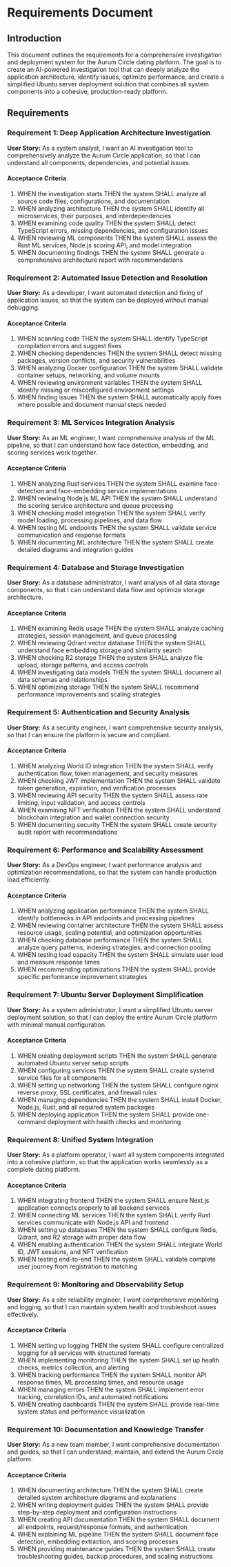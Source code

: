 # Requirements Document

## Introduction

This document outlines the requirements for a comprehensive investigation and deployment system for the Aurum Circle dating platform. The goal is to create an AI-powered investigation tool that can deeply analyze the application architecture, identify issues, optimize performance, and create a simplified Ubuntu server deployment solution that combines all system components into a cohesive, production-ready platform.

## Requirements

### Requirement 1: Deep Application Architecture Investigation

**User Story:** As a system analyst, I want an AI investigation tool to comprehensively analyze the Aurum Circle application, so that I can understand all components, dependencies, and potential issues.

#### Acceptance Criteria

1. WHEN the investigation starts THEN the system SHALL analyze all source code files, configurations, and documentation
2. WHEN analyzing architecture THEN the system SHALL identify all microservices, their purposes, and interdependencies
3. WHEN examining code quality THEN the system SHALL detect TypeScript errors, missing dependencies, and configuration issues
4. WHEN reviewing ML components THEN the system SHALL assess the Rust ML services, Node.js scoring API, and model integration
5. WHEN documenting findings THEN the system SHALL generate a comprehensive architecture report with recommendations

### Requirement 2: Automated Issue Detection and Resolution

**User Story:** As a developer, I want automated detection and fixing of application issues, so that the system can be deployed without manual debugging.

#### Acceptance Criteria

1. WHEN scanning code THEN the system SHALL identify TypeScript compilation errors and suggest fixes
2. WHEN checking dependencies THEN the system SHALL detect missing packages, version conflicts, and security vulnerabilities
3. WHEN analyzing Docker configuration THEN the system SHALL validate container setups, networking, and volume mounts
4. WHEN reviewing environment variables THEN the system SHALL identify missing or misconfigured environment settings
5. WHEN finding issues THEN the system SHALL automatically apply fixes where possible and document manual steps needed

### Requirement 3: ML Services Integration Analysis

**User Story:** As an ML engineer, I want comprehensive analysis of the ML pipeline, so that I can understand how face detection, embedding, and scoring services work together.

#### Acceptance Criteria

1. WHEN analyzing Rust services THEN the system SHALL examine face-detection and face-embedding service implementations
2. WHEN reviewing Node.js ML API THEN the system SHALL understand the scoring service architecture and queue processing
3. WHEN checking model integration THEN the system SHALL verify model loading, processing pipelines, and data flow
4. WHEN testing ML endpoints THEN the system SHALL validate service communication and response formats
5. WHEN documenting ML architecture THEN the system SHALL create detailed diagrams and integration guides

### Requirement 4: Database and Storage Investigation

**User Story:** As a database administrator, I want analysis of all data storage components, so that I can understand data flow and optimize storage architecture.

#### Acceptance Criteria

1. WHEN examining Redis usage THEN the system SHALL analyze caching strategies, session management, and queue processing
2. WHEN reviewing Qdrant vector database THEN the system SHALL understand face embedding storage and similarity search
3. WHEN checking R2 storage THEN the system SHALL analyze file upload, storage patterns, and access controls
4. WHEN investigating data models THEN the system SHALL document all data schemas and relationships
5. WHEN optimizing storage THEN the system SHALL recommend performance improvements and scaling strategies

### Requirement 5: Authentication and Security Analysis

**User Story:** As a security engineer, I want comprehensive security analysis, so that I can ensure the platform is secure and compliant.

#### Acceptance Criteria

1. WHEN analyzing World ID integration THEN the system SHALL verify authentication flow, token management, and security measures
2. WHEN checking JWT implementation THEN the system SHALL validate token generation, expiration, and verification processes
3. WHEN reviewing API security THEN the system SHALL assess rate limiting, input validation, and access controls
4. WHEN examining NFT verification THEN the system SHALL understand blockchain integration and wallet connection security
5. WHEN documenting security THEN the system SHALL create security audit report with recommendations

### Requirement 6: Performance and Scalability Assessment

**User Story:** As a DevOps engineer, I want performance analysis and optimization recommendations, so that the system can handle production load efficiently.

#### Acceptance Criteria

1. WHEN analyzing application performance THEN the system SHALL identify bottlenecks in API endpoints and processing pipelines
2. WHEN reviewing container architecture THEN the system SHALL assess resource usage, scaling potential, and optimization opportunities
3. WHEN checking database performance THEN the system SHALL analyze query patterns, indexing strategies, and connection pooling
4. WHEN testing load capacity THEN the system SHALL simulate user load and measure response times
5. WHEN recommending optimizations THEN the system SHALL provide specific performance improvement strategies

### Requirement 7: Ubuntu Server Deployment Simplification

**User Story:** As a system administrator, I want a simplified Ubuntu server deployment solution, so that I can deploy the entire Aurum Circle platform with minimal manual configuration.

#### Acceptance Criteria

1. WHEN creating deployment scripts THEN the system SHALL generate automated Ubuntu server setup scripts
2. WHEN configuring services THEN the system SHALL create systemd service files for all components
3. WHEN setting up networking THEN the system SHALL configure nginx reverse proxy, SSL certificates, and firewall rules
4. WHEN managing dependencies THEN the system SHALL install Docker, Node.js, Rust, and all required system packages
5. WHEN deploying application THEN the system SHALL provide one-command deployment with health checks and monitoring

### Requirement 8: Unified System Integration

**User Story:** As a platform operator, I want all system components integrated into a cohesive platform, so that the application works seamlessly as a complete dating platform.

#### Acceptance Criteria

1. WHEN integrating frontend THEN the system SHALL ensure Next.js application connects properly to all backend services
2. WHEN connecting ML services THEN the system SHALL verify Rust services communicate with Node.js API and frontend
3. WHEN setting up databases THEN the system SHALL configure Redis, Qdrant, and R2 storage with proper data flow
4. WHEN enabling authentication THEN the system SHALL integrate World ID, JWT sessions, and NFT verification
5. WHEN testing end-to-end THEN the system SHALL validate complete user journey from registration to matching

### Requirement 9: Monitoring and Observability Setup

**User Story:** As a site reliability engineer, I want comprehensive monitoring and logging, so that I can maintain system health and troubleshoot issues effectively.

#### Acceptance Criteria

1. WHEN setting up logging THEN the system SHALL configure centralized logging for all services with structured formats
2. WHEN implementing monitoring THEN the system SHALL set up health checks, metrics collection, and alerting
3. WHEN tracking performance THEN the system SHALL monitor API response times, ML processing times, and resource usage
4. WHEN managing errors THEN the system SHALL implement error tracking, correlation IDs, and automated notifications
5. WHEN creating dashboards THEN the system SHALL provide real-time system status and performance visualization

### Requirement 10: Documentation and Knowledge Transfer

**User Story:** As a new team member, I want comprehensive documentation and guides, so that I can understand, maintain, and extend the Aurum Circle platform.

#### Acceptance Criteria

1. WHEN documenting architecture THEN the system SHALL create detailed system architecture diagrams and explanations
2. WHEN writing deployment guides THEN the system SHALL provide step-by-step deployment and configuration instructions
3. WHEN creating API documentation THEN the system SHALL document all endpoints, request/response formats, and authentication
4. WHEN explaining ML pipeline THEN the system SHALL document face detection, embedding extraction, and scoring processes
5. WHEN providing maintenance guides THEN the system SHALL create troubleshooting guides, backup procedures, and scaling instructions

